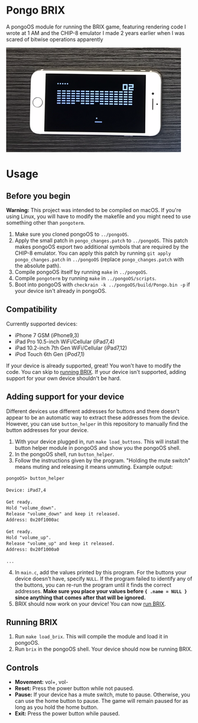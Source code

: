 # Pongo BRIX

A pongoOS module for running the BRIX game, featuring rendering code I wrote at 1 AM and the CHIP-8 emulator I made 2 years earlier when I was scared of bitwise operations apparently

![An iPhone 7 running BRIX in pongoOS](brix.png)

# Usage

## Before you begin

**Warning:** This project was intended to be compiled on macOS. If you're using Linux, you will have to modify the makefile and you might need to use something other than `pongoterm`.

1. Make sure you cloned pongoOS to `../pongoOS`.
2. Apply the small patch in `pongo_changes.patch` to `../pongoOS`. This patch makes pongoOS export two additional symbols that are required by the CHIP-8 emulator. You can apply this patch by running `git apply pongo_changes.patch` in `../pongoOS` (replace `pongo_changes.patch` with the absolute path).
3. Compile pongoOS itself by running `make` in `../pongoOS`.
4. Compile `pongoterm` by running `make` in `../pongoOS/scripts`.
5. Boot into pongoOS with `checkrain -k ../pongoOS/build/Pongo.bin -p` if your device isn't already in pongoOS.

## Compatibility

Currently supported devices:
- iPhone 7 GSM (iPhone9,3)
- iPad Pro 10.5-inch WiFi/Cellular (iPad7,4)
- iPad 10.2-inch 7th Gen WiFi/Cellular (iPad7,12)
- iPod Touch 6th Gen (iPod7,1)

If your device is already supported, great! You won't have to modify the code. You can skip to [running BRIX](#running-brix). If your device isn't supported, adding support for your own device shouldn't be hard.

## Adding support for your device

Different devices use different addresses for buttons and there doesn't appear to be an automatic way to extract these addresses from the device. However, you can use `button_helper` in this repository to manually find the button addresses for your device.

1. With your device plugged in, run `make load_buttons`. This will install the button helper module in pongoOS and show you the pongoOS shell.
2. In the pongoOS shell, run `button_helper`.
3. Follow the instructions given by the program. "Holding the mute switch" means muting and releasing it means unmuting. Example output:
```
pongoOS> button_helper

Device: iPad7,4

Get ready.
Hold "volume_down".
Release "volume_down" and keep it released.
Address: 0x20f1000ac

Get ready.
Hold "volume_up".
Release "volume_up" and keep it released.
Address: 0x20f1000a0

...
```
4. In `main.c`, add the values printed by this program. For the buttons your device doesn't have, specify `NULL`. If the program failed to identify any of the buttons, you can re-run the program until it finds the correct addresses. **Make sure you place your values before `{ .name = NULL }` since anything that comes after that will be ignored.**
5. BRIX should now work on your device! You can now [run BRIX](#running-brix).

## Running BRIX

1. Run `make load_brix`. This will compile the module and load it in pongoOS.
2. Run `brix` in the pongoOS shell. Your device should now be running BRIX.

## Controls

- **Movement:** vol+, vol-
- **Reset:** Press the power button while not paused.
- **Pause:** If your device has a mute switch, mute to pause. Otherwise, you can use the home button to pause. The game will remain paused for as long as you hold the home button.
- **Exit:** Press the power button while paused.

